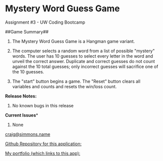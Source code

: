 # Mystery Word Guess Game
Assignment #3 - UW Coding Bootcamp

##Game Summary##

1. The Mystery Word Guess Game is a Hangman game variant. 

2. The computer selects a random word from a list of possible "mystery" words. The user has 10 guesses to select every letter in the word and unveil the correct answer. Duplicate and correct guesses do not count against the 10 total guesses; only incorrect guesses will sacrifice one of the 10 guesses.

3. The "start" button begins a game. The "Reset" button clears all variables and counts and resets the win/loss count.


**Release Notes:**

1. No known bugs in this release


**Current Issues***

1. None

craig@simmons.name

[Github Repository for this application:](https://github.com/craigsimmons/WordGuessGame)

[My portfolio (which links to this app):](https://craigsimmons.github.io/Bootstrap-Portfolio/)